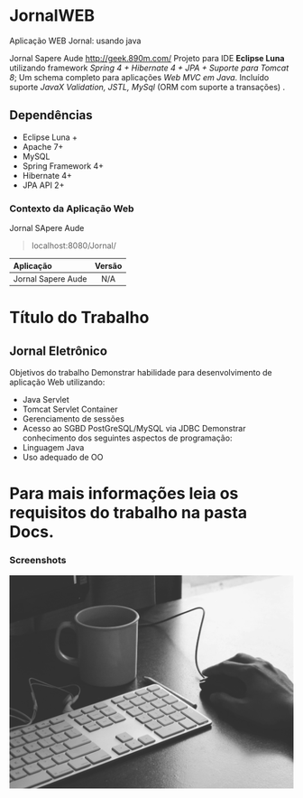 # JornalWEB
Aplicação WEB Jornal: usando java

Jornal Sapere Aude  http://geek.890m.com/
Projeto para IDE **Eclipse Luna** utilizando framework *Spring 4 + Hibernate 4 + JPA + Suporte para Tomcat 8*; Um schema completo para aplicações *Web MVC em Java*. Incluído suporte *JavaX Validation, JSTL, MySql* (ORM com suporte a transações) .

## Dependências
- Eclipse Luna +
- Apache 7+
- MySQL
- Spring Framework 4+
- Hibernate 4+
- JPA API 2+

### Contexto da Aplicação Web
Jornal SApere Aude
> localhost:8080/Jornal/

| Aplicação                     | Versão        |
| :---------------------------- |:-------------:|
| Jornal Sapere Aude            | N/A           |



# Título do Trabalho
## Jornal Eletrônico

Objetivos do trabalho
Demonstrar habilidade para desenvolvimento de aplicação Web utilizando:
- Java Servlet
- Tomcat Servlet Container
- Gerenciamento de sessões
- Acesso ao SGBD PostGreSQL/MySQL via JDBC
Demonstrar conhecimento dos seguintes aspectos de programação:
- Linguagem Java
- Uso adequado de OO

# Para mais informações leia os requisitos do trabalho na pasta Docs.

### Screenshots
![alt tag](https://raw.githubusercontent.com/crislanio/JornalWEB/master/WebContent/public/assets/images/cover-.jpg)

